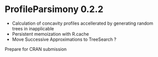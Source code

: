 # ProfileParsimony 0.2.2
- Calculation of concavity profiles accellerated by generating random trees in inapplicable
- Persistent memoization with R.cache
- Move Successive Approximations to TreeSearch ?

Prepare for CRAN submission
